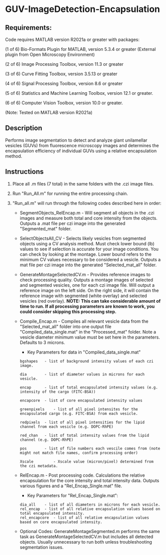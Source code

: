 # GUV-ImageDetection-Encapsulation

## Requirements:
Code requires MATLAB version R2021a or greater with packages:

(1 of 6) Bio-Formats Plugin for MATLAB, version 5.3.4 or greater (External plugin from Open Microscopy Environment)

(2 of 6) Image Processing Toolbox, version 11.3 or greater

(3 of 6) Curve Fitting Toolbox, version 3.5.13 or greater

(4 of 6) Signal Processing Toolbox, version 8.6 or greater

(5 of 6) Statistics and Machine Learning Toolbox, version 12.1 or greater.

(6 of 6) Computer Vision Toolbox, version 10.0 or greater.

(Note: Tested on MATLAB version R2021a)

## Description
Performs image segmentation to detect and analyze giant unilamellar vesicles (GUVs) from fluorescence microscopy images and determines the encapsulation efficiency of individual GUVs using a relative encapsulation method. 

## Instructions

1. Place all .m files (7 total) in the same folders with the .czi image files.

2. Run "Run_All.m" for running the entire processing chain.

3. "Run_all.m" will run through the following codes described here in order:

    * SegmentObjects_RelEncap.m - Will segment all objects in the .czi images and measure both total and core intensity from the objects. Outputs a .mat file per czi image into the generated "Segmented_mat" folder.

    * SelectObjectsAll_CV - Selects likely vesicles from segmented objects using a CV analysis method. Must check lower bound (lb) values to see if selection is accurate for your image conditions. You can check by looking at the montage. Lower bound refers to the minimum CV values necessary to be considered a vesicle. Outputs a mat file per czi image into the generated "Selected_mat_all" folder.

    * GenerateMontageSelectedCV.m - Provides reference images to check processing quality. Outputs a montage images of selected and segmented vesicles, one for each czi image file. Will output a reference image on the left side. On the right side, it will contain the reference image with segmented (white overlay) and selected vesicles (red overlay).
**NOTE: This can take considerable amount of time to run. If all processing parameters are known to work, you could consider skipping this processing step.**

    * Compile_Encap.m - Compiles all relevant vesicle data from the "Selected_mat_all" folder into one output file "Compiled_data_single.mat" in the "Processed_mat" folder. Note a vesicle diameter minimum value must be set here in the parameters. Defaults to 3 microns. 

        * Key Parameters for data in "Compiled_data_single.mat"
         ```
         bgshapes 	- list of background intensity values of each czi image.
         
         dia 	 	- list of diameter values in microns for each vesicle.
         
         encap 	 	- list of total encapsulated intensity values (e.g. intensity of the cargo (FITC-BSA))
         
         encapcore 	- list of core encapsulated intensity values
         
         greenpixels 	- list of all pixel intensites for the encapsulated cargo (e.g. FITC-BSA) from each vesicle.
         
         redpixels	- list of all pixel intensities for the lipid channel from each vesicle (e.g. DOPC-RhPE)
         
         red_chan	- list of total intensity values from the lipid channel (e.g. DOPC-RhPE)
         
         pos 		- list of file numbers each vescile comes from (note might not match file names, confirm processing order)
         
         Xscale 		- Xscale value (micron/pixel) determined from the czi metadata.
         ```

    * RelEncap.m - Post processing code. Calculations the relative encapsulation for the core intensity and total intensity data. Outputs various figures and a "Rel_Encap_Single.mat" file. 

        * Key Parameters for "Rel_Encap_Single.mat":
         ```
         dia_all 	- list of all diameters in microns for each vesicle.
         rel_encap 	- list of all relative encapsulation values based on total encapsulated intensity.
         rel_encapcore 	- list of all relative encapsulation values based on core encapsulated intensity.
         ```

    * Optional Codes: GenerateMontageSegmented.m performs the same task as GenerateMontageSelectedCV.m but includes all detected objects. Usually unnecessary to run both unless troubleshooting segmentation issues.
